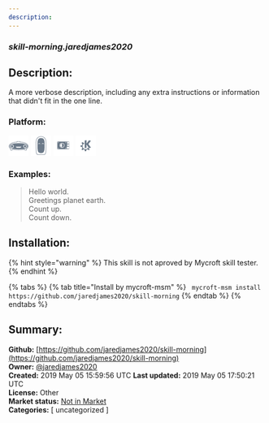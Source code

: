 ```yaml
---
description: 
---
```


### _skill-morning.jaredjames2020_  
## Description:  
A more verbose description, including any extra instructions or
information that didn't fit in the one line.  
  
  
### Platform:  
 ![Mark I](../.gitbook/assets/mark-1-icon.png)  ![Mark II](../.gitbook/assets/mark-2-icon.png)  ![Picroft](../.gitbook/assets/picroft-icon.png)  ![plasmoid](../.gitbook/assets/kde.png)   
### Examples:  
> Hello world.  
> Greetings planet earth.  
> Count up.  
> Count down.  
  
## Installation:  
{% hint style="warning" %}
This skill is not aproved by Mycroft skill tester.
{% endhint %}
    
{% tabs %}
{% tab title="Install by mycroft-msm" %}
``` mycroft-msm install https://github.com/jaredjames2020/skill-morning```
{% endtab %}
  {% endtabs %}
    
## Summary:  
**Github:** [https://github.com/jaredjames2020/skill-morning](https://github.com/jaredjames2020/skill-morning)  
**Owner:** [@jaredjames2020](https://github.com/jaredjames2020)  
**Created:** 2019 May 05 15:59:56 UTC  **Last updated:** 2019 May 05 17:50:21 UTC  
**License:** Other  
**Market status:** [Not in Market](https://market.mycroft.ai/skill/)  
**Categories:** [ uncategorized ]   
